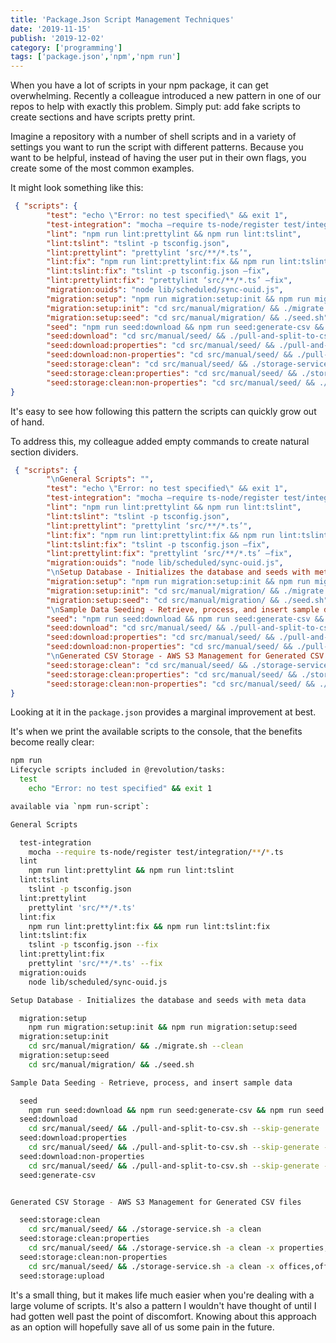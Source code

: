 ```yaml
---
title: 'Package.Json Script Management Techniques'
date: '2019-11-15'
publish: '2019-12-02'
category: ['programming']
tags: ['package.json','npm','npm run']
---
```


When you have a lot of scripts in your npm package, it can get overwhelming. Recently a colleague introduced a new pattern in one of our repos to help with exactly this problem. Simply put: add fake scripts to create sections and have scripts pretty print.

Imagine a repository with a number of shell scripts and in a variety of settings you want to run the script with different patterns. Because you want to be helpful, instead of having the user put in their own flags, you create some of the most common examples.

It might look something like this:
``` json
 { "scripts": {
        "test": "echo \"Error: no test specified\" && exit 1",
        "test-integration": "mocha —require ts-node/register test/integration/**/*.ts",
        "lint": "npm run lint:prettylint && npm run lint:tslint",
        "lint:tslint": "tslint -p tsconfig.json",
        "lint:prettylint": "prettylint ‘src/**/*.ts’",
        "lint:fix": "npm run lint:prettylint:fix && npm run lint:tslint:fix",
        "lint:tslint:fix": "tslint -p tsconfig.json —fix",
        "lint:prettylint:fix": "prettylint ‘src/**/*.ts’ —fix",
        "migration:ouids": "node lib/scheduled/sync-ouid.js",
        "migration:setup": "npm run migration:setup:init && npm run migration:setup:seed",
        "migration:setup:init": "cd src/manual/migration/ && ./migrate.sh --clean",
        "migration:setup:seed": "cd src/manual/migration/ && ./seed.sh",
        "seed": "npm run seed:download && npm run seed:generate-csv && npm run seed:load",
        "seed:download": "cd src/manual/seed/ && ./pull-and-split-to-csv.sh --skip-generate",
        "seed:download:properties": "cd src/manual/seed/ && ./pull-and-split-to-csv.sh --skip-generate -x properties,media,property_unit_types,property_green_verification,open_houses,history_transactional",
        "seed:download:non-properties": "cd src/manual/seed/ && ./pull-and-split-to-csv.sh --skip-generate -x offices,office_media,agents,agent_media,teams,team_members",
        "seed:storage:clean": "cd src/manual/seed/ && ./storage-service.sh -a clean",
        "seed:storage:clean:properties": "cd src/manual/seed/ && ./storage-service.sh -a clean -x properties,media,property_unit_types,property_green_verification,open_houses,history_transactional",
        "seed:storage:clean:non-properties": "cd src/manual/seed/ && ./storage-service.sh -a clean -x offices,office_media,agents,agent_media,teams,team_members",
}
```
It's easy to see how following this pattern the scripts can quickly grow out of hand.

To address this, my colleague added empty commands to create natural section dividers.
``` json
 { "scripts": {
        "\nGeneral Scripts": "",
        "test": "echo \"Error: no test specified\" && exit 1",
        "test-integration": "mocha —require ts-node/register test/integration/**/*.ts",
        "lint": "npm run lint:prettylint && npm run lint:tslint",
        "lint:tslint": "tslint -p tsconfig.json",
        "lint:prettylint": "prettylint ‘src/**/*.ts’",
        "lint:fix": "npm run lint:prettylint:fix && npm run lint:tslint:fix",
        "lint:tslint:fix": "tslint -p tsconfig.json —fix",
        "lint:prettylint:fix": "prettylint ‘src/**/*.ts’ —fix",
        "migration:ouids": "node lib/scheduled/sync-ouid.js",
        "\nSetup Database - Initializes the database and seeds with meta data": "",
        "migration:setup": "npm run migration:setup:init && npm run migration:setup:seed",
        "migration:setup:init": "cd src/manual/migration/ && ./migrate.sh --clean",
        "migration:setup:seed": "cd src/manual/migration/ && ./seed.sh",
        "\nSample Data Seeding - Retrieve, process, and insert sample data": "",
        "seed": "npm run seed:download && npm run seed:generate-csv && npm run seed:load",
        "seed:download": "cd src/manual/seed/ && ./pull-and-split-to-csv.sh --skip-generate",
        "seed:download:properties": "cd src/manual/seed/ && ./pull-and-split-to-csv.sh --skip-generate -x properties,media,property_unit_types,property_green_verification,open_houses,history_transactional",
        "seed:download:non-properties": "cd src/manual/seed/ && ./pull-and-split-to-csv.sh --skip-generate -x offices,office_media,agents,agent_media,teams,team_members",
        "\nGenerated CSV Storage - AWS S3 Management for Generated CSV files": "",
        "seed:storage:clean": "cd src/manual/seed/ && ./storage-service.sh -a clean",
        "seed:storage:clean:properties": "cd src/manual/seed/ && ./storage-service.sh -a clean -x properties,media,property_unit_types,property_green_verification,open_houses,history_transactional",
        "seed:storage:clean:non-properties": "cd src/manual/seed/ && ./storage-service.sh -a clean -x offices,office_media,agents,agent_media,teams,team_members",
}
```
Looking at it in the `package.json` provides a marginal improvement at best.

It's when we print the available scripts to the console, that the benefits become really clear:

```sh
npm run
Lifecycle scripts included in @revolution/tasks:
  test
    echo "Error: no test specified" && exit 1

available via `npm run-script`:

General Scripts

  test-integration
    mocha --require ts-node/register test/integration/**/*.ts
  lint
    npm run lint:prettylint && npm run lint:tslint
  lint:tslint
    tslint -p tsconfig.json
  lint:prettylint
    prettylint 'src/**/*.ts'
  lint:fix
    npm run lint:prettylint:fix && npm run lint:tslint:fix
  lint:tslint:fix
    tslint -p tsconfig.json --fix
  lint:prettylint:fix
    prettylint 'src/**/*.ts' --fix
  migration:ouids
    node lib/scheduled/sync-ouid.js

Setup Database - Initializes the database and seeds with meta data

  migration:setup
    npm run migration:setup:init && npm run migration:setup:seed
  migration:setup:init
    cd src/manual/migration/ && ./migrate.sh --clean
  migration:setup:seed
    cd src/manual/migration/ && ./seed.sh

Sample Data Seeding - Retrieve, process, and insert sample data

  seed
    npm run seed:download && npm run seed:generate-csv && npm run seed:load
  seed:download
    cd src/manual/seed/ && ./pull-and-split-to-csv.sh --skip-generate
  seed:download:properties
    cd src/manual/seed/ && ./pull-and-split-to-csv.sh --skip-generate -x properties,media,property_unit_types,property_green_verification,open_houses,history_transactional
  seed:download:non-properties
    cd src/manual/seed/ && ./pull-and-split-to-csv.sh --skip-generate -x offices,office_media,agents,agent_media,teams,team_members
  seed:generate-csv


Generated CSV Storage - AWS S3 Management for Generated CSV files

  seed:storage:clean
    cd src/manual/seed/ && ./storage-service.sh -a clean
  seed:storage:clean:properties
    cd src/manual/seed/ && ./storage-service.sh -a clean -x properties,media,property_unit_types,property_green_verification,open_houses,history_transactional
  seed:storage:clean:non-properties
    cd src/manual/seed/ && ./storage-service.sh -a clean -x offices,office_media,agents,agent_media,teams,team_members
  seed:storage:upload
```

It's a small thing, but it makes life much easier when you're dealing with a large volume of scripts. It's also a pattern I wouldn't have thought of until I had gotten well past the point of discomfort. Knowing about this approach as an option will hopefully save all of us some pain in the future.